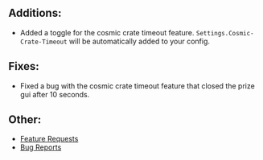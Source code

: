 ## Additions:
 * Added a toggle for the cosmic crate timeout feature. `Settings.Cosmic-Crate-Timeout` will be automatically added to your config.

## Fixes:
 * Fixed a bug with the cosmic crate timeout feature that closed the prize gui after 10 seconds.

## Other:
* [Feature Requests](https://github.com/Crazy-Crew/CrazyCrates/issues)
* [Bug Reports](https://github.com/Crazy-Crew/CrazyCrates/issues)